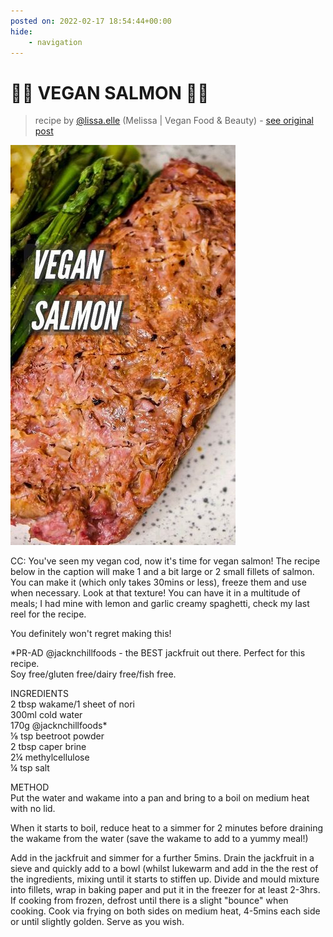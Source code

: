 ```yaml
---
posted on: 2022-02-17 18:54:44+00:00
hide:
    - navigation
---
```


# 🍣🌿 VEGAN SALMON 🌿🍣  

> recipe by [@lissa.elle](https://www.instagram.com/lissa.elle/) 
(Melissa | Vegan Food & Beauty) - [see original post](https://instagram.com/p/CaFtPehK2_i)

![](../img/lissa.elle_17-02-2022_1802.png)

  
CC: You've seen my vegan cod, now it's time for vegan salmon! The recipe below in the caption will make 1 and a bit large or 2 small fillets of salmon. You can make it (which only takes 30mins or less), freeze them and use when necessary. Look at that texture! You can have it in a multitude of meals; I had mine with lemon and garlic creamy spaghetti, check my last reel for the recipe.  
  
You definitely won't regret making this!  
  
*PR-AD @jacknchillfoods - the BEST jackfruit out there. Perfect for this recipe.  
Soy free/gluten free/dairy free/fish free.  
  
INGREDIENTS  
2 tbsp wakame/1 sheet of nori  
300ml cold water  
170g @jacknchillfoods*  
⅛ tsp beetroot powder   
2 tbsp caper brine  
2¼ methylcellulose  
¼ tsp salt   
  
METHOD  
Put the water and wakame into a pan and bring to a boil on medium heat with no lid.   
  
When it starts to boil, reduce heat to a simmer for 2 minutes before draining the wakame from the water (save the wakame to add to a yummy meal!)   
  
Add in the jackfruit and simmer for a further 5mins. Drain the jackfruit in a sieve and quickly add to a bowl (whilst lukewarm and add in the the rest of the ingredients, mixing until it starts to stiffen up. Divide and mould mixture into fillets, wrap in baking paper and put it in the freezer for at least 2-3hrs. If cooking from frozen, defrost until there is a slight "bounce" when cooking. Cook via frying on both sides on medium heat, 4-5mins each side or until slightly golden. Serve as you wish.   